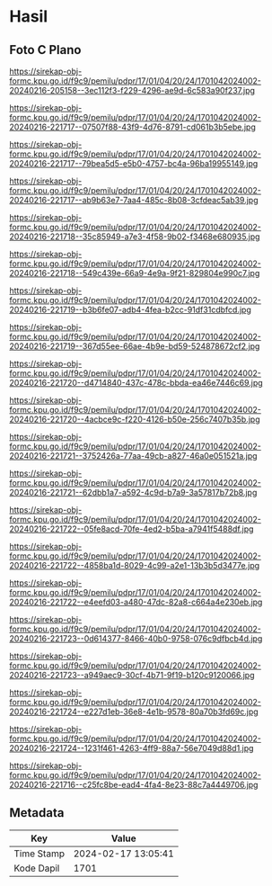 # Hasil

## Foto C Plano

https://sirekap-obj-formc.kpu.go.id/f9c9/pemilu/pdpr/17/01/04/20/24/1701042024002-20240216-205158--3ec112f3-f229-4296-ae9d-6c583a90f237.jpg

https://sirekap-obj-formc.kpu.go.id/f9c9/pemilu/pdpr/17/01/04/20/24/1701042024002-20240216-221717--07507f88-43f9-4d76-8791-cd061b3b5ebe.jpg

https://sirekap-obj-formc.kpu.go.id/f9c9/pemilu/pdpr/17/01/04/20/24/1701042024002-20240216-221717--79bea5d5-e5b0-4757-bc4a-96ba19955149.jpg

https://sirekap-obj-formc.kpu.go.id/f9c9/pemilu/pdpr/17/01/04/20/24/1701042024002-20240216-221717--ab9b63e7-7aa4-485c-8b08-3cfdeac5ab39.jpg

https://sirekap-obj-formc.kpu.go.id/f9c9/pemilu/pdpr/17/01/04/20/24/1701042024002-20240216-221718--35c85949-a7e3-4f58-9b02-f3468e680935.jpg

https://sirekap-obj-formc.kpu.go.id/f9c9/pemilu/pdpr/17/01/04/20/24/1701042024002-20240216-221718--549c439e-66a9-4e9a-9f21-829804e990c7.jpg

https://sirekap-obj-formc.kpu.go.id/f9c9/pemilu/pdpr/17/01/04/20/24/1701042024002-20240216-221719--b3b6fe07-adb4-4fea-b2cc-91df31cdbfcd.jpg

https://sirekap-obj-formc.kpu.go.id/f9c9/pemilu/pdpr/17/01/04/20/24/1701042024002-20240216-221719--367d55ee-66ae-4b9e-bd59-524878672cf2.jpg

https://sirekap-obj-formc.kpu.go.id/f9c9/pemilu/pdpr/17/01/04/20/24/1701042024002-20240216-221720--d4714840-437c-478c-bbda-ea46e7446c69.jpg

https://sirekap-obj-formc.kpu.go.id/f9c9/pemilu/pdpr/17/01/04/20/24/1701042024002-20240216-221720--4acbce9c-f220-4126-b50e-256c7407b35b.jpg

https://sirekap-obj-formc.kpu.go.id/f9c9/pemilu/pdpr/17/01/04/20/24/1701042024002-20240216-221721--3752426a-77aa-49cb-a827-46a0e051521a.jpg

https://sirekap-obj-formc.kpu.go.id/f9c9/pemilu/pdpr/17/01/04/20/24/1701042024002-20240216-221721--62dbb1a7-a592-4c9d-b7a9-3a57817b72b8.jpg

https://sirekap-obj-formc.kpu.go.id/f9c9/pemilu/pdpr/17/01/04/20/24/1701042024002-20240216-221722--05fe8acd-70fe-4ed2-b5ba-a7941f5488df.jpg

https://sirekap-obj-formc.kpu.go.id/f9c9/pemilu/pdpr/17/01/04/20/24/1701042024002-20240216-221722--4858ba1d-8029-4c99-a2e1-13b3b5d3477e.jpg

https://sirekap-obj-formc.kpu.go.id/f9c9/pemilu/pdpr/17/01/04/20/24/1701042024002-20240216-221722--e4eefd03-a480-47dc-82a8-c664a4e230eb.jpg

https://sirekap-obj-formc.kpu.go.id/f9c9/pemilu/pdpr/17/01/04/20/24/1701042024002-20240216-221723--0d614377-8466-40b0-9758-076c9dfbcb4d.jpg

https://sirekap-obj-formc.kpu.go.id/f9c9/pemilu/pdpr/17/01/04/20/24/1701042024002-20240216-221723--a949aec9-30cf-4b71-9f19-b120c9120066.jpg

https://sirekap-obj-formc.kpu.go.id/f9c9/pemilu/pdpr/17/01/04/20/24/1701042024002-20240216-221724--e227d1eb-36e8-4e1b-9578-80a70b3fd69c.jpg

https://sirekap-obj-formc.kpu.go.id/f9c9/pemilu/pdpr/17/01/04/20/24/1701042024002-20240216-221724--1231f461-4263-4ff9-88a7-56e7049d88d1.jpg

https://sirekap-obj-formc.kpu.go.id/f9c9/pemilu/pdpr/17/01/04/20/24/1701042024002-20240216-221716--c25fc8be-ead4-4fa4-8e23-88c7a4449706.jpg


## Metadata

| Key        | Value               |
| ---------- | ------------------- |
| Time Stamp | 2024-02-17 13:05:41 |
| Kode Dapil | 1701                |



